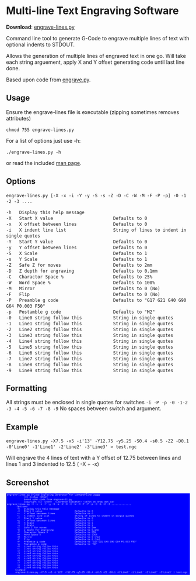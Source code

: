 Multi-line Text Engraving Software
==================================

**Download**: [engrave-lines.py](https://github.com/njh/simple-gcode-generators/raw/master/engrave-lines/engrave-lines.py)

Command line tool to generate G-Code to engrave multiple lines of text with optional indents to STDOUT.

Allows the generation of multiple lines of engraved text in one go.
Will take each string arguement, apply X and Y offset generating code until last line done.

Based upon code from [engrave.py](/engrave/).


Usage
-----

Ensure the engrave-lines file is executable (zipping sometimes removes attributes)

    chmod 755 engrave-lines.py

For a list of options just use -h:
    
    ./engrave-lines.py -h

or read the included [man page](engrave-lines.3).



Options
-------

    engrave-lines.py [-X -x -i -Y -y -S -s -Z -D -C -W -M -F -P -p] -0 -1 -2 -3 ....

```
-h   Display this help message
-X   Start X value                       Defaults to 0
-x   X offset between lines              Defaults to 0
-i   X indent line list                  String of lines to indent in single quotes
-Y   Start Y value                       Defaults to 0
-y   Y offset between lines              Defaults to 0
-S   X Scale                             Defaults to 1
-s   Y Scale                             Defaults to 1       
-Z   Safe Z for moves                    Defaults to 2mm
-D   Z depth for engraving               Defaults to 0.1mm
-C   Charactor Space %                   Defaults to 25%
-W   Word Space %                        Defaults to 100%
-M   Mirror                              Defaults to 0 (No)
-F   Flip                                Defaults to 0 (No)
-P   Preamble g code                     Defaults to "G17 G21 G40 G90 G64 P0.003 F50"
-p   Postamble g code                    Defaults to "M2"
-0   Line0 string follow this            String in single quotes
-1   Line1 string follow this            String in single quotes
-2   Line2 string follow this            String in single quotes
-3   Line3 string follow this            String in single quotes
-4   Line4 string follow this            String in single quotes
-5   Line5 string follow this            String in single quotes
-6   Line6 string follow this            String in single quotes
-7   Line7 string follow this            String in single quotes
-8   Line8 string follow this            String in single quotes
-9   Line9 string follow this            String in single quotes
```

Formatting
----------

All strings must be enclosed in single quotes for switches ```-i -P -p -0 -1-2 -3 -4 -5 -6 -7 -8 -9```
No spaces between switch and argument.


Example
-------

    engrave-lines.py -X7.5 -x5 -i'13' -Y12.75 -y5.25 -S0.4 -s0.5 -Z2 -D0.1 -0'Line0' -1'Line1' -2'Line2' -3'Line3' > test.ngc

Will engrave the 4 lines of text with a Y offset of 12.75 between lines and lines 1 and 3 indented to 12.5 ( -X + -x)


Screenshot
-----------

![Screenshot of engrave-lines.py](engrave-lines-screenshot.png)

